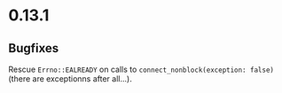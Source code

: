 # 0.13.1

## Bugfixes

Rescue `Errno::EALREADY` on calls to `connect_nonblock(exception: false)` (there are exceptionns after all...).